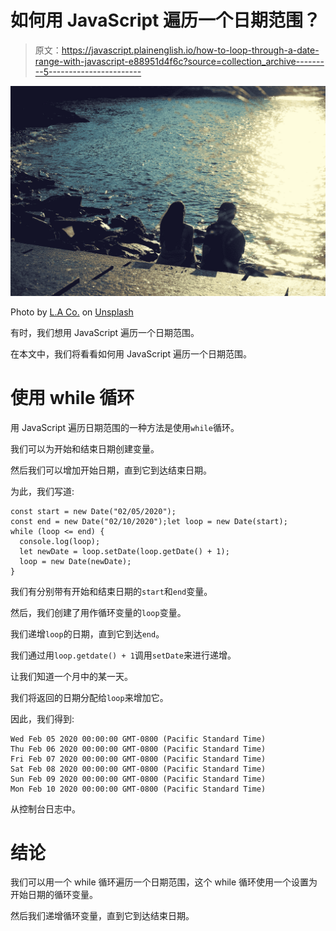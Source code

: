 # 如何用 JavaScript 遍历一个日期范围？

> 原文：<https://javascript.plainenglish.io/how-to-loop-through-a-date-range-with-javascript-e88951d4f6c?source=collection_archive---------5----------------------->

![](img/b4ba2bdf63ff1aebbdf04f58e836cbfd.png)

Photo by [L.A Co.](https://unsplash.com/@teamlifeadventures?utm_source=medium&utm_medium=referral) on [Unsplash](https://unsplash.com?utm_source=medium&utm_medium=referral)

有时，我们想用 JavaScript 遍历一个日期范围。

在本文中，我们将看看如何用 JavaScript 遍历一个日期范围。

# 使用 while 循环

用 JavaScript 遍历日期范围的一种方法是使用`while`循环。

我们可以为开始和结束日期创建变量。

然后我们可以增加开始日期，直到它到达结束日期。

为此，我们写道:

```
const start = new Date("02/05/2020");
const end = new Date("02/10/2020");let loop = new Date(start);
while (loop <= end) {
  console.log(loop);
  let newDate = loop.setDate(loop.getDate() + 1);
  loop = new Date(newDate);
}
```

我们有分别带有开始和结束日期的`start`和`end`变量。

然后，我们创建了用作循环变量的`loop`变量。

我们递增`loop`的日期，直到它到达`end`。

我们通过用`loop.getdate() + 1`调用`setDate`来进行递增。

让我们知道一个月中的某一天。

我们将返回的日期分配给`loop`来增加它。

因此，我们得到:

```
Wed Feb 05 2020 00:00:00 GMT-0800 (Pacific Standard Time)
Thu Feb 06 2020 00:00:00 GMT-0800 (Pacific Standard Time)
Fri Feb 07 2020 00:00:00 GMT-0800 (Pacific Standard Time)
Sat Feb 08 2020 00:00:00 GMT-0800 (Pacific Standard Time)
Sun Feb 09 2020 00:00:00 GMT-0800 (Pacific Standard Time)
Mon Feb 10 2020 00:00:00 GMT-0800 (Pacific Standard Time)
```

从控制台日志中。

# 结论

我们可以用一个 while 循环遍历一个日期范围，这个 while 循环使用一个设置为开始日期的循环变量。

然后我们递增循环变量，直到它到达结束日期。